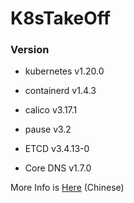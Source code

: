 # K8sTakeOff

### Version

* kubernetes v1.20.0
* containerd v1.4.3
* calico v3.17.1
* pause v3.2
* ETCD v3.4.13-0

* Core DNS v1.7.0



More Info is [Here](https://kagaya85.github.io/2020/%E4%BD%BF%E7%94%A8kubernetes-v1.20.0-%E4%B8%8E-containerd-%E9%85%8D%E7%BD%AEk8s%E9%9B%86%E7%BE%A4/) (Chinese)

